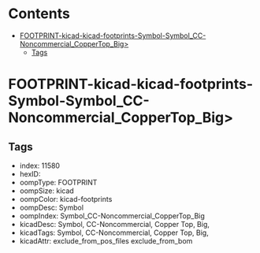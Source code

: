



Contents
========

* [FOOTPRINT-kicad-kicad-footprints-Symbol-Symbol_CC-Noncommercial_CopperTop_Big>](#footprint-kicad-kicad-footprints-symbol-symbol_cc-noncommercial_coppertop_big)
	* [Tags](#tags)

# FOOTPRINT-kicad-kicad-footprints-Symbol-Symbol_CC-Noncommercial_CopperTop_Big>

## Tags

- index: 11580
- hexID: 
- oompType: FOOTPRINT
- oompSize: kicad
- oompColor: kicad-footprints
- oompDesc: Symbol
- oompIndex: Symbol_CC-Noncommercial_CopperTop_Big
- kicadDesc: Symbol, CC-Noncommercial, Copper Top, Big,
- kicadTags: Symbol, CC-Noncommercial, Copper Top, Big,
- kicadAttr: exclude_from_pos_files exclude_from_bom
